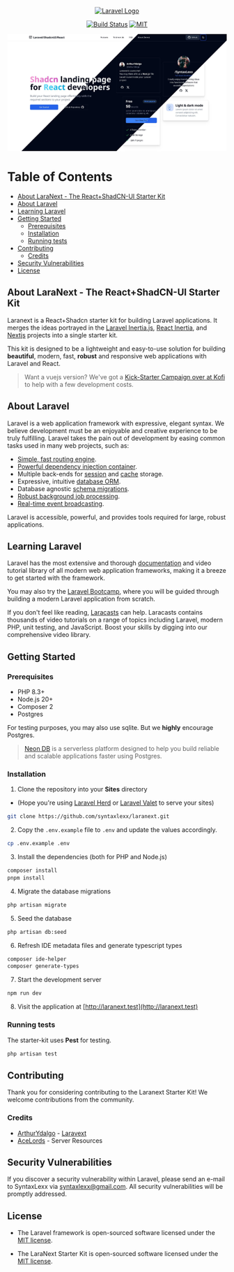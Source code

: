 <p align="center"><a href="https://laravel.com" target="_blank"><img src="https://raw.githubusercontent.com/laravel/art/master/logo-lockup/5%20SVG/2%20CMYK/1%20Full%20Color/laravel-logolockup-cmyk-red.svg" width="400" alt="Laravel Logo"></a></p>

<p align="center">
<a href="https://github.com/syntaxlexx/laranext/actions"><img src="https://github.com/syntaxlexx/laranext/actions/workflows/deploy.yml/badge.svg?branch=main" alt="Build Status"></a>
<a href="https://opensource.org/licenses/MIT"><img src="https://img.shields.io/badge/License-MIT-yellow.svg" alt="MIT"></a>
</p>

![LaraNext](public/screenshot.jpg)

# Table of Contents
- [About LaraNext - The React+ShadCN-UI Starter Kit](#about-laranext---the-reactshadcn-ui-starter-kit)
- [About Laravel](#about-laravel)
- [Learning Laravel](#learning-laravel)
- [Getting Started](#getting-started)
  - [Prerequisites](#prerequisites)
  - [Installation](#installation)
  - [Running tests](#running-tests)
- [Contributing](#contributing)
  - [Credits](#credits)
- [Security Vulnerabilities](#security-vulnerabilities)
- [License](#license)


## About LaraNext - The React+ShadCN-UI Starter Kit
Laranext is a React+Shadcn starter kit for building Laravel applications. It merges the ideas portrayed in the [Laravel Inertia.js](https://github.com/inertiajs/inertia-next), [React Inertia](https://github.com/inertiajs/react-inertia), and [Nextjs](https://nextjs.org/) projects into a single starter kit. 

This kit is designed to be a lightweight and easy-to-use solution for building **beautiful**, modern, fast, **robust** and responsive web applications with Laravel and React.

>Want a vuejs version? We've got a [Kick-Starter Campaign over at Kofi](https://ko-fi.com/acelords) to help with a few development costs.

## About Laravel

Laravel is a web application framework with expressive, elegant syntax. We believe development must be an enjoyable and creative experience to be truly fulfilling. Laravel takes the pain out of development by easing common tasks used in many web projects, such as:

- [Simple, fast routing engine](https://laravel.com/docs/routing).
- [Powerful dependency injection container](https://laravel.com/docs/container).
- Multiple back-ends for [session](https://laravel.com/docs/session) and [cache](https://laravel.com/docs/cache) storage.
- Expressive, intuitive [database ORM](https://laravel.com/docs/eloquent).
- Database agnostic [schema migrations](https://laravel.com/docs/migrations).
- [Robust background job processing](https://laravel.com/docs/queues).
- [Real-time event broadcasting](https://laravel.com/docs/broadcasting).

Laravel is accessible, powerful, and provides tools required for large, robust applications.

## Learning Laravel

Laravel has the most extensive and thorough [documentation](https://laravel.com/docs) and video tutorial library of all modern web application frameworks, making it a breeze to get started with the framework.

You may also try the [Laravel Bootcamp](https://bootcamp.laravel.com), where you will be guided through building a modern Laravel application from scratch.

If you don't feel like reading, [Laracasts](https://laracasts.com) can help. Laracasts contains thousands of video tutorials on a range of topics including Laravel, modern PHP, unit testing, and JavaScript. Boost your skills by digging into our comprehensive video library.

## Getting Started

### Prerequisites

- PHP 8.3+
- Node.js 20+
- Composer 2
- Postgres

For testing purposes, you may also use sqlite. But we **highly** encourage Postgres.
> [Neon DB](https://neon.tech/) is a serverless platform designed to help you build reliable and scalable applications faster using Postgres.

### Installation
1. Clone the repository into your **Sites** directory 
  - (Hope you're using [Laravel Herd](https://herd.laravel.com/)  or [Laravel Valet](https://laravel.com/docs/11.x/valet) to serve your sites)
```bash
git clone https://github.com/syntaxlexx/laranext.git
```
2. Copy the `.env.example` file to `.env` and update the values accordingly.
```bash
cp .env.example .env
```
3. Install the dependencies (both for PHP and Node.js)
```bash
composer install
pnpm install
```
4. Migrate the database migrations
```bash
php artisan migrate
```
5. Seed the database
```bash
php artisan db:seed
```
6. Refresh IDE metadata files and generate typescript types
```bash
composer ide-helper
composer generate-types
```
7. Start the development server
```bash
npm run dev
```
8. Visit the application at [http://laranext.test](http://laranext.test)

### Running tests
The starter-kit uses **Pest** for testing.
```bash
php artisan test
```

## Contributing

Thank you for considering contributing to the Laranext Starter Kit! We welcome contributions from the community.

### Credits
- [ArthurYdalgo](https://github.com/ArthurYdalgo) - [Laravext](https://laravext.dev/) 
- [AceLords](https://acelords.com) - Server Resources

## Security Vulnerabilities

If you discover a security vulnerability within Laravel, please send an e-mail to SyntaxLexx via [syntaxlexx@gmail.com](mailto:syntaxlexx@gmail.com). All security vulnerabilities will be promptly addressed.

## License

- The Laravel framework is open-sourced software licensed under the [MIT license](https://opensource.org/licenses/MIT).

- The LaraNext Starter Kit is open-sourced software licensed under the [MIT license](https://opensource.org/licenses/MIT).
